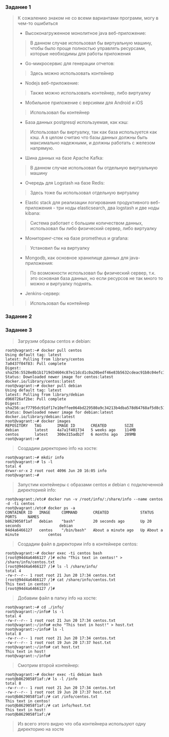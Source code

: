 ### Задание 1
> К сожалению знаком не со всеми вариантами программ, могу в чем-то ошибиться
>- Высоконагруженное монолитное java веб-приложение:
>>В данном случае использовал бы виртуальную машину, чтобы было проще полностью управлять ресурсами, 
>>которые
>> необходимы для работы приложения
>- Go-микросервис для генерации отчетов:
>> Здесь можно использовать контейнер
>- Nodejs веб-приложение:
> >Также можно использовать контейнер, либо виртуалку
> - Мобильное приложение c версиями для Android и iOS
> > Использовал бы контейнер
> - База данных postgresql используемая, как кэш:
> > Использовал бы виртуалку, так как база используется как кэш. 
> > А в целом считаю что базы данных должны быть максимально надежными,
> > и должны работать с железом напрямую.
> - Шина данных на базе Apache Kafka:
> > В данном случае использовал бы отдельную виртуальную машину
> - Очередь для Logstash на базе Redis:
> > Здесь тоже бы использовал отдельную виртуалку 
> - Elastic stack для реализации логирования продуктивного веб-приложения - три ноды elasticsearch, два logstash и две ноды kibana:
> > Система работает с большим количеством данных, использовал бы либо физический сервер, либо виртуалку
> - Мониторинг-стек на базе prometheus и grafana:
> > Установил бы на виртуалку
> - Mongodb, как основное хранилище данных для java-приложения:
> > По возможности использовал бы физический сервер, т.к. это основная база данных, 
> > но если ресурсов не так много то можно и виртуалку поднять.
> - Jenkins-сервер:
> > Использовал бы контейнер


### Задание 2



### Задание 3

> Загрузим образы centos и debian:
 ```buildoutcfg
root@vagrant:~# docker pull centos
Using default tag: latest
latest: Pulling from library/centos
7a0437f04f83: Pull complete 
Digest: sha256:5528e8b1b1719d34604c87e11dcd1c0a20bedf46e83b5632cdeac91b8c04efc1
Status: Downloaded newer image for centos:latest
docker.io/library/centos:latest
root@vagrant:~# docker pull debian
Using default tag: latest
latest: Pulling from library/debian
d960726af2be: Pull complete 
Digest: sha256:acf7795dc91df17e10effee064bd229580a9c34213b4dba578d64768af5d8c51
Status: Downloaded newer image for debian:latest
docker.io/library/debian:latest
root@vagrant:~# docker images
REPOSITORY   TAG       IMAGE ID       CREATED        SIZE
debian       latest    4a7a1f401734   5 weeks ago    114MB
centos       latest    300e315adb2f   6 months ago   209MB
root@vagrant:~# 
```
> Создадим директорию info на хосте:
 ```buildoutcfg
root@vagrant:~# mkdir info
root@vagrant:~# ls -l
total 4
drwxr-xr-x 2 root root 4096 Jun 20 16:05 info
root@vagrant:~# 
```

> Запустим контейнеры с образами centos и debian c подключенной директорией info:
```buildoutcfg
root@vagrant:/etc# docker run -v /root/info/:/share/info --name centos -d -ti centos
root@vagrant:/etc# docker ps -a
CONTAINER ID   IMAGE     COMMAND       CREATED              STATUS              PORTS     NAMES
b8629058f1af   debian    "bash"        20 seconds ago       Up 20 seconds                 debian
94d4a6466127   centos    "/bin/bash"   About a minute ago   Up About a minute             centos
```
> Создадим файл в директории info в контейнере centos:
```buildoutcfg
root@vagrant:~# docker exec -ti centos bash
[root@94d4a6466127 /]# echo "This text in centos!" > /share/info/centos.txt
[root@94d4a6466127 /]# ls -l /share/info/
total 4
-rw-r--r-- 1 root root 21 Jun 20 17:34 centos.txt
[root@94d4a6466127 /]# cat /share/info/centos.txt 
This text in centos!
[root@94d4a6466127 /]# 
```
> Добавим файл в папку info на хосте:
```buildoutcfg
root@vagrant:~# cd ./info/
root@vagrant:~/info# ls -l
total 4
-rw-r--r-- 1 root root 21 Jun 20 17:34 centos.txt
root@vagrant:~/info# echo "This text in host!" > host.txt
root@vagrant:~/info# ls -l
total 8
-rw-r--r-- 1 root root 21 Jun 20 17:34 centos.txt
-rw-r--r-- 1 root root 19 Jun 20 17:37 host.txt
root@vagrant:~/info# cat host.txt 
This text in host!
root@vagrant:~/info# 
```

> Смотрим второй контейнер:
```buildoutcfg
root@vagrant:~# docker exec -ti debian bash
root@b8629058f1af:/# ls -l /info
total 8
-rw-r--r-- 1 root root 21 Jun 20 17:34 centos.txt
-rw-r--r-- 1 root root 19 Jun 20 17:37 host.txt
root@b8629058f1af:/# cat /info/centos.txt 
This text in centos!
root@b8629058f1af:/# cat info/host.txt 
This text in host!
root@b8629058f1af:/# 
```
> Из всего этого видно что оба контейнера используют одну директорию на хосте


